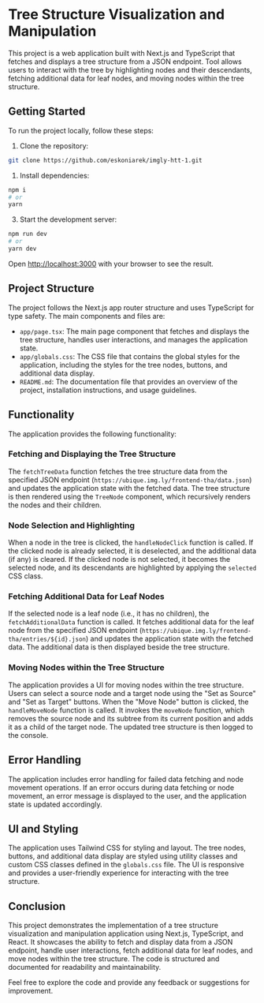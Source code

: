 # Tree Structure Visualization and Manipulation

This project is a web application built with Next.js and TypeScript that fetches and displays a tree structure from a JSON endpoint. 
Tool allows users to interact with the tree by highlighting nodes and their descendants, fetching additional data for leaf nodes, and moving nodes within the tree structure.

## Getting Started

To run the project locally, follow these steps:

1. Clone the repository:
```bash
git clone https://github.com/eskoniarek/imgly-htt-1.git
```
1. Install dependencies:

```bash
npm i
# or
yarn 
```
3. Start the development server:
```bash
npm run dev
# or
yarn dev
```

Open [http://localhost:3000](http://localhost:3000) with your browser to see the result.

## Project Structure

The project follows the Next.js app router structure and uses TypeScript for type safety. The main components and files are:

- `app/page.tsx`: The main page component that fetches and displays the tree structure, handles user interactions, and manages the application state.
- `app/globals.css`: The CSS file that contains the global styles for the application, including the styles for the tree nodes, buttons, and additional data display.
- `README.md`: The documentation file that provides an overview of the project, installation instructions, and usage guidelines.

## Functionality

The application provides the following functionality:

### Fetching and Displaying the Tree Structure

The `fetchTreeData` function fetches the tree structure data from the specified JSON endpoint (`https://ubique.img.ly/frontend-tha/data.json`) and updates the application state with the fetched data. The tree structure is then rendered using the `TreeNode` component, which recursively renders the nodes and their children.

### Node Selection and Highlighting

When a node in the tree is clicked, the `handleNodeClick` function is called. If the clicked node is already selected, it is deselected, and the additional data (if any) is cleared. If the clicked node is not selected, it becomes the selected node, and its descendants are highlighted by applying the `selected` CSS class.

### Fetching Additional Data for Leaf Nodes

If the selected node is a leaf node (i.e., it has no children), the `fetchAdditionalData` function is called. It fetches additional data for the leaf node from the specified JSON endpoint (`https://ubique.img.ly/frontend-tha/entries/${id}.json`) and updates the application state with the fetched data. The additional data is then displayed beside the tree structure.

### Moving Nodes within the Tree Structure

The application provides a UI for moving nodes within the tree structure. Users can select a source node and a target node using the "Set as Source" and "Set as Target" buttons. When the "Move Node" button is clicked, the `handleMoveNode` function is called. It invokes the `moveNode` function, which removes the source node and its subtree from its current position and adds it as a child of the target node. The updated tree structure is then logged to the console.

## Error Handling

The application includes error handling for failed data fetching and node movement operations. If an error occurs during data fetching or node movement, an error message is displayed to the user, and the application state is updated accordingly.

## UI and Styling

The application uses Tailwind CSS for styling and layout. The tree nodes, buttons, and additional data display are styled using utility classes and custom CSS classes defined in the `globals.css` file. The UI is responsive and provides a user-friendly experience for interacting with the tree structure.

## Conclusion

This project demonstrates the implementation of a tree structure visualization and manipulation application using Next.js, TypeScript, and React. It showcases the ability to fetch and display data from a JSON endpoint, handle user interactions, fetch additional data for leaf nodes, and move nodes within the tree structure. The code is structured and documented for readability and maintainability.

Feel free to explore the code and provide any feedback or suggestions for improvement.